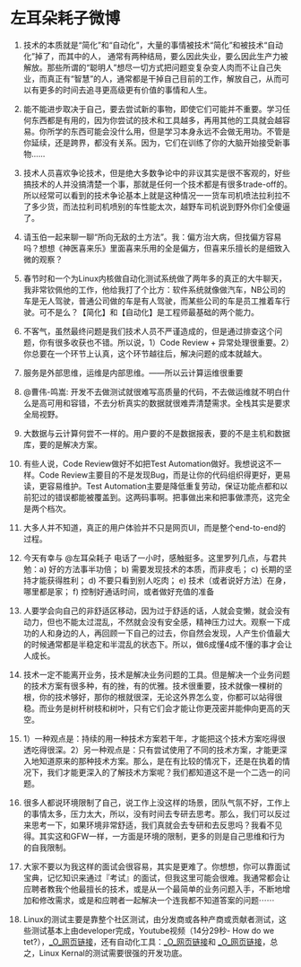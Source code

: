 # 左耳朵耗子微博
1. 技术的本质就是“简化”和“自动化”，大量的事情被技术“简化”和被技术“自动化”掉了，而其中的人， 通常有两种结局，要么因此失业，要么因此生产力被解放。那些所谓的“聪明人”想尽一切方式把问题变复杂变人肉而不让自己失业，而真正有“智慧”的人，通常都是干掉自己目前的工作，解放自己，从而可以有更多的时间去追寻更高级更有价值的事情和人生。

2. 能不能进步取决于自己，要去尝试新的事物，即使它们可能并不重要。学习任何东西都是有用的，因为你尝试的技术和工具越多，再用其他的工具就会越容易。你所学的东西可能会没什么用，但是学习本身永远不会做无用功。不管是你延续，还是跨界，都没有关系。因为，它们在训练了你的大脑开始接受新事物…… 
3. 技术人员喜欢争论技术，但是绝大多数争论中的非议其实是很不客观的，好些搞技术的人并没搞清楚一个事，那就是任何一个技术都是有很多trade-off的。所以经常可以看到的技术争论基本上就是这种情况一一货车司机喷法拉利拉不了多少货，而法拉利司机喷别的车性能太次，越野车司机说到野外你们全傻逼了。 ​​​​
4. 请玉伯一起来聊一聊“所向无敌的土方法”。我：偏方治大病，但找偏方容易吗？想想《神医喜来乐》里面喜来乐用的全是偏方，但喜来乐擅长的是细致入微的观察？
5. 春节时和一个为Linux内核做自动化测试系统做了两年多的真正的大牛聊天，我非常钦佩他的工作，他给我打了个比方：软件系统就像做汽车，NB公司的车是无人驾驶，普通公司做的车是有人驾驶，而某些公司的车是员工推着车行驶。可不是么？【简化】和【自动化】是工程师最基础的两个能力。 ​​​​
6. 不客气，虽然最终问题是我们技术人员不严谨造成的，但是通过排查这个问题，你有很多收获也不错。所以说，1）Code Review + 异常处理很重要。2）你总要在一个环节上认真，这个环节越往后，解决问题的成本就越大。
7. 服务是外部思维，运维是内部思维。——所以云计算运维很重要
8.  @曹伟-鸣嵩: 开发不去做测试就很难写高质量的代码，不去做运维就不明白什么是高可用和容错，不去分析真实的数据就很难弄清楚需求。全栈其实是要求全局视野。
9. 大数据与云计算何尝不一样的。用户要的不是数据报表，要的不是主机和数据库，要的是解决方案。
10. 有些人说，Code Review做好不如把Test Automation做好。我想说这不一样。Code Review主要目的不是发现Bug，而是让你的代码组织得更好，更易读，更容易维护。Test Automation主要是降低重复劳动，保证功能点都和以前犯过的错误都能被覆盖到。这两码事啊。把事做出来和把事做漂亮，这完全是两个档次。
11. 大多人并不知道，真正的用户体验并不只是网页UI，而是整个end-to-end的过程。
12. 今天有幸与 @左耳朵耗子 电话了一小时，感触挺多。这里罗列几点，与君共勉：a) 好的方法事半功倍； b) 需要发现技术的本质，而非皮毛； c) 长期的坚持才能获得胜利； d) 不要只看到别人吃肉； e) 技术（或者说好方法）在身，哪里都是家； f) 控制好通话时间，或者做好充值的准备 
13. 人要学会向自己的非舒适区移动，因为过于舒适的话，人就会变懒，就会没有动力，但也不能太过混乱，不然就会没有安全感，精神压力过大。观察一下成功的人和身边的人，再回顾一下自己的过去，你自然会发现，人产生价值最大的时候通常都是半稳定和半混乱的状态下。所以，做6成懂4成不懂的事才会让人成长。
14. 技术一定不能离开业务，技术是解决业务问题的工具。但是解决一个业务问题的技术方案有很多种，有的挫，有的优雅。技术很重要，技术就像一棵树的根，你的技术够好，那你的根就很深，无论这外界怎么变，你都可以站得很稳。而业务是树杆树枝和树叶，只有它们会才能让你更茂密并能伸向更高的天空。 ​​​​
15. 1）一种观点是：持续的用一种技术方案若干年，才能把这个技术方案吃得很透吃得很深。2）另一种观点是：只有尝试使用了不同的技术方案，才能更深入地知道原来的那种技术方案。那么，是在有比较的情况下，还是在执着的情况下，我们才能更深入的了解技术方案呢？我们都知道这不是一个二选一的问题。 ​​​​
16. 很多人都说环境限制了自己，说工作上没这样的场景，团队气氛不好，工作上的事情太多，压力太大，所以，没有时间去专研去思考。那么，我们可以反过来思考一下，如果环境非常舒适，我们真就会去专研和去反思吗？我看不见得。其实这和GFW一样，一方面是环境的限制，更多的则是自己思维和行为的自我限制。
17. 大家不要以为我这样的面试会很容易，其实是更难了。你想想，你可以靠面试宝典，记忆知识来通过『考试』的面试，但我这里可能会很难。我通常都会让应聘者教我个他最擅长的技术，或是从一个最简单的业务问题入手，不断地增加和修改需求，或是和应聘者一起解决一个连我都不知道答案的问题⋯⋯
18. Linux的测试主要是靠整个社区测试，由分发商或各种产商或贡献者测试，这些测试基本上由developer完成，Youtube视频（14分29秒- How do we tet?），[_O_网页链接](http://t.cn/zWuepvH "网页链接")，还有自动化工具：[_O_网页链接](http://t.cn/a0Whc6 "网页链接")和 [_O_网页链接](http://t.cn/zWuepvQ "网页链接")，总之，Linux Kernal的测试需要很强的开发功底。
